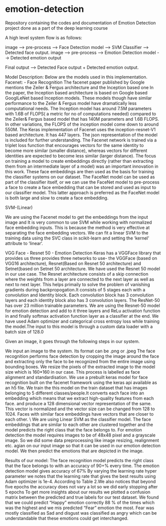 # emotion-detection
Repository containing the codes and documentation of Emotion Detection project done as a part of the deep learning course

A high level system flow is as follows: 

image --> pre-process --> Face Detection model --> SVM Classifier --> Detected face output.
image --> pre-process --> Emotion Detection model --> Detected emotion output

Final output --> Detected Face output + Detected emotion output.

Model Description: 
Below are the models used in this implementation. 
Facenet: - Face Recognition
The facenet paper published by Google mentions the Zeiler \& Fergus architecture and the Inception based one In the paper, the Inception based architecture is based on Google based GooglLeNet based Inception models. These models though have similar  performance to the Zeiler \& Fergus model have dramatically less computational needs. The Inception model has around 7.5M parameters with 1.6B of FLOPS( a metric for no of computations needed)  compared to the Zeiler\& Fergus based model that has 140M parameters and 1.6B FLOPS. In other variations, the FLOPS of the inception model come down to around 550M. The Keras implementation of Facenet uses the inception-resnet-V1 based architecture. It has 447 layers. The json representation of the model is included for further understanding.
The Facenet network is trained via a triplet loss function that encourages vectors for the same identity to become more similar (smaller distance), whereas vectors for different identities are expected to become less similar (larger distance). The focus on training a model to create embeddings directly (rather than extracting them from an intermediate layer of a model) was an important innovation in this work. These face embeddings are then used as the basis for training the classifier systems on our dataset. The FaceNet model can be used as part of the classifier itself, or we can use the FaceNet model to pre-process a face to create a face embedding that can be stored and used as input to our classifier model. This latter approach is preferred as the FaceNet model is both large and slow to create a face embedding. 

SVM-(Linear)

We are using the Facenet model to get the embeddings from the input image and 
It is very common to use SVM while working with normalized face embedding inputs. This is because the method is very effective at separating the face embedding vectors. We can fit a linear SVM to the training data using the SVC class in scikit-learn and setting the ‘kernel‘ attribute to ‘linear‘.

VGG Face - Resnet 50 - Emotion Detection
Keras has a VGGFace library that provides us three provides three networks to use- the VGGFace (based on VGG16 architecture), Resnet(Based on Resnet 50 architecture) and Setnet(based on Setnet 50 architecture.
We have used the Resnet 50 model in our use case. The Resnet architecture consists of a skip connection where the weights from a layer are connected to the next layer as well as next to next layer. This helps primaily to solve the problem of vanishing gradients during backpropogation.It consists of 5 stages each with a convolution and Identity block. Each convolution block has 3 convolution layers and each identity block also has 3 convolution layers. The ResNet-50 has over 23 million trainable parameters.
We are using the Resnet-50 model for emotion detection and add to it three layers and ReLu activation function in  and finally softmax activation function layer as a classifier at the end. We have used Adam optimizer and categorical cross entropy loss while training the model.The input to this model is through a custom data loader with a batch size of 128.0


Given an image, it goes through the following steps in our system.

We input an image to the system. Its format can be .png or .jpeg 
The face recognition performs face detection by cropping the image around the face and extracting only the face to be recognized from the entire image using bounding boxes. We resize the pixels of the extracted image to the model size which is 160*160 in our case. This process is labelled as face alignment and standardisation.
We use a prebuilt keras model for face recognition built on the facenet framework using the keras api  available as an h5 file. We train the this model on the train dataset that has images belonging to  5 different classes/people.It converts each face into an embedding which means that we extract high-quality features from each face.  and produce a 128 dimensional vector representation of the same. This vector is normalized and the vector size can be changed from 128 to 1024. Faces with similar face embeddings have vectors that are closer to each other. \\
We are using Linear SVM as the classifier model. The face embeddings that are similar to each other are clustered together and the model predicts the right class that the face belongs to.
For emotion detection the model requires images to be of 48x48 pixel and a grayscale image. 
So we did some data preprocessing like image resizing, realignment etc. agian on our input image so that it can be used in our emotion detection model.
We then predict the emotions that are depicted in the image. 

Results of our model: 
The face recognition model predicts the right class that the face belongs to with an accuracy of 90+% every time.
The emotion detection model gives accuracy of 67\%
By varying the learning rate hyper parameter we notes that the learning rate that gives the best results using Adam optimizer is 1e-4. 
According to Table 2.We also notices that beyond five epochs the accuracy does not vary a lot so we did early stopping after 5 epochs
To get more insights about our results we plotted a confusion matrix between the predicted and true labels for our test dataset. We found that we could predict “Happy” emotion correctly 88 \% of the times which was the highest and we mis predicted “Fear” emotion the most. 
Fear was mostly classified as Sad and disgust was classified as angry which can be understandable that these emotions could get interchanged.

